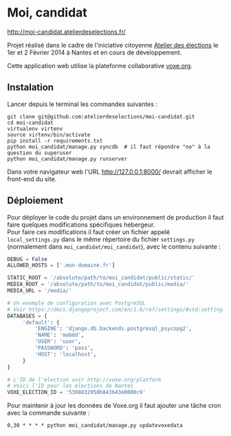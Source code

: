 Moi, candidat
=============

http://moi-candidat.atelierdeselections.fr/

Projet réalisé dans le cadre de l'iniciative citoyenne [Atelier des élections](http://atelierdeselections.fr/) le 1er et 2 Février 2014 à Nantes et en cours de développement.

Cette application web utilise la plateforme collaborative [voxe.org](http://voxe.org/).

Instalation
-----------

Lancer depuis le terminal les commandes suivantes :

    git clone git@github.com:atelierdeselections/moi-candidat.git
    cd moi-candidat
    virtualenv virtenv
    source virtenv/bin/activate
    pip install -r requirements.txt
    python moi_candidat/manage.py syncdb  # il faut répondre "no" à la question du superuser
    python moi_candidat/manage.py runserver

Dans votre navigateur web l'URL http://127.0.0.1:8000/ devrait afficher le front-end du site.

Déploiement
-----------

Pour déployer le code du projet dans un environnement de production il faut faire quelques modifications spécifiques hébergeur.  
Pour faire ces modifications il faut créer un fichier appelé `local_settings.py` dans le même répertoire du fichier `settings.py` (normalement dans `moi_candidat/moi_candidat`), avec le contenu suivante :

```python
DEBUG = False
ALLOWED_HOSTS = ['.mon-domaine.fr']

STATIC_ROOT = '/absolute/path/to/moi_candidat/public/static/'
MEDIA_ROOT = '/absolute/path/to/moi_candidat/public/media/'
MEDIA_URL = '/media/'

# Un exemple de configuration avec PostgreSQL
# Voir https://docs.djangoproject.com/en/1.6/ref/settings/#std:setting-DATABASES
DATABASES = {
     'default': {
         'ENGINE': 'django.db.backends.postgresql_psycopg2',
         'NAME': 'mabdd',
         'USER': 'user',
         'PASSWORD': 'pass',
         'HOST': 'localhost',
     }
}

# L'ID de l'election voir http://voxe.org/platform
# Voici l'ID pour les elections de Nantes
VOXE_ELECTION_ID = '5308832950b843643e0000c9'

```

Pour maintenir à jour les données de Voxe.org il faut ajouter une tâche cron avec la commande suivante :

```
0,30 * * * * python moi_candidat/manage.py updatevoxedata
```
